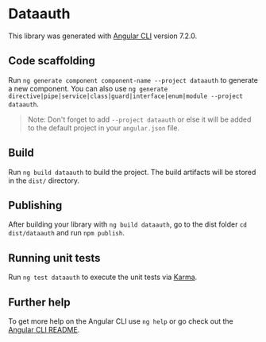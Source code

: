 # Dataauth

This library was generated with [Angular CLI](https://github.com/angular/angular-cli) version 7.2.0.

## Code scaffolding

Run `ng generate component component-name --project dataauth` to generate a new component. You can also use `ng generate directive|pipe|service|class|guard|interface|enum|module --project dataauth`.
> Note: Don't forget to add `--project dataauth` or else it will be added to the default project in your `angular.json` file. 

## Build

Run `ng build dataauth` to build the project. The build artifacts will be stored in the `dist/` directory.

## Publishing

After building your library with `ng build dataauth`, go to the dist folder `cd dist/dataauth` and run `npm publish`.

## Running unit tests

Run `ng test dataauth` to execute the unit tests via [Karma](https://karma-runner.github.io).

## Further help

To get more help on the Angular CLI use `ng help` or go check out the [Angular CLI README](https://github.com/angular/angular-cli/blob/master/README.md).
